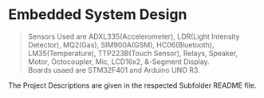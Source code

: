 # Embedded System Design
 
> Sensors Used are ADXL335(Accelerometer), LDR(Light Intensity Detector), MQ2(Gas), SIM900A(GSM), HC06(Bluetooth), LM35(Temperature), TTP223B(Touch Sensor), Relays, Speaker, Motor, Octocoupler, Mic, LCD16x2, &-Segment Display.  
> Boards usaed are STM32F401 and Arduino UNO R3.  

The Project Descriptions are given in the respected Subfolder README file.  